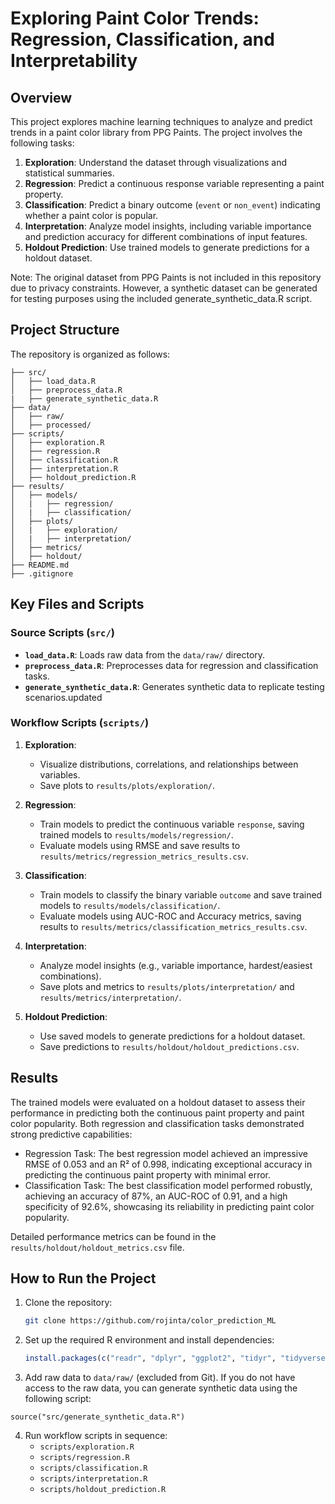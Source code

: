 # Exploring Paint Color Trends: Regression, Classification, and Interpretability

## Overview
This project explores machine learning techniques to analyze and predict trends in a paint color library from PPG Paints. The project involves the following tasks:

1. **Exploration**: Understand the dataset through visualizations and statistical summaries.
2. **Regression**: Predict a continuous response variable representing a paint property.
3. **Classification**: Predict a binary outcome (`event` or `non_event`) indicating whether a paint color is popular.
4. **Interpretation**: Analyze model insights, including variable importance and prediction accuracy for different combinations of input features.
5. **Holdout Prediction**: Use trained models to generate predictions for a holdout dataset.

Note: The original dataset from PPG Paints is not included in this repository due to privacy constraints. However, a synthetic dataset can be generated for testing purposes using the included generate_synthetic_data.R script.

## Project Structure
The repository is organized as follows:

```
├── src/
│   ├── load_data.R
│   ├── preprocess_data.R
|   ├── generate_synthetic_data.R
├── data/
│   ├── raw/
│   ├── processed/
├── scripts/
│   ├── exploration.R
│   ├── regression.R
│   ├── classification.R
│   ├── interpretation.R
│   ├── holdout_prediction.R
├── results/
│   ├── models/
│   |   ├── regression/
│   |   ├── classification/
│   ├── plots/
│   |   ├── exploration/
│   |   ├── interpretation/
│   ├── metrics/
│   ├── holdout/
├── README.md
├── .gitignore
```

## Key Files and Scripts

### Source Scripts (`src/`)
- **`load_data.R`**: Loads raw data from the `data/raw/` directory.
- **`preprocess_data.R`**: Preprocesses data for regression and classification tasks.
- **`generate_synthetic_data.R`**: Generates synthetic data to replicate testing scenarios.updated 

### Workflow Scripts (`scripts/`)
1. **Exploration**:
   - Visualize distributions, correlations, and relationships between variables.
   - Save plots to `results/plots/exploration/`.

2. **Regression**:
   - Train models to predict the continuous variable `response`, saving trained models to `results/models/regression/`.
   - Evaluate models using RMSE and save results to `results/metrics/regression_metrics_results.csv`.

3. **Classification**:
   - Train models to classify the binary variable `outcome` and save trained models to `results/models/classification/`.
   - Evaluate models using AUC-ROC and Accuracy metrics, saving results to `results/metrics/classification_metrics_results.csv`.

4. **Interpretation**:
   - Analyze model insights (e.g., variable importance, hardest/easiest combinations).
   - Save plots and metrics to `results/plots/interpretation/` and `results/metrics/interpretation/`.

5. **Holdout Prediction**:
   - Use saved models to generate predictions for a holdout dataset.
   - Save predictions to `results/holdout/holdout_predictions.csv`.

## Results
The trained models were evaluated on a holdout dataset to assess their performance in predicting both the continuous paint property and paint color popularity. Both regression and classification tasks demonstrated strong predictive capabilities:

- Regression Task: The best regression model achieved an impressive RMSE of 0.053 and an R² of 0.998, indicating exceptional accuracy in predicting the continuous paint property with minimal error.
- Classification Task: The best classification model performed robustly, achieving an accuracy of 87%, an AUC-ROC of 0.91, and a high specificity of 92.6%, showcasing its reliability in predicting paint color popularity.

Detailed performance metrics can be found in the `results/holdout/holdout_metrics.csv` file.

## How to Run the Project
1. Clone the repository:
   ```bash
   git clone https://github.com/rojinta/color_prediction_ML
   ```
2. Set up the required R environment and install dependencies:
   ```r
   install.packages(c("readr", "dplyr", "ggplot2", "tidyr", "tidyverse", "caret", "boot", "tibble", "reshape2", "coefplot", "loo", "randomForest", "glmnet", "e1071", "gbm", "nnet", "earth", "rstanarm", "pROC"))
   ```
3. Add raw data to `data/raw/` (excluded from Git).
If you do not have access to the raw data, you can generate synthetic data using the following script:
```
source("src/generate_synthetic_data.R")
```

4. Run workflow scripts in sequence:
   - `scripts/exploration.R`
   - `scripts/regression.R`
   - `scripts/classification.R`
   - `scripts/interpretation.R`
   - `scripts/holdout_prediction.R`
